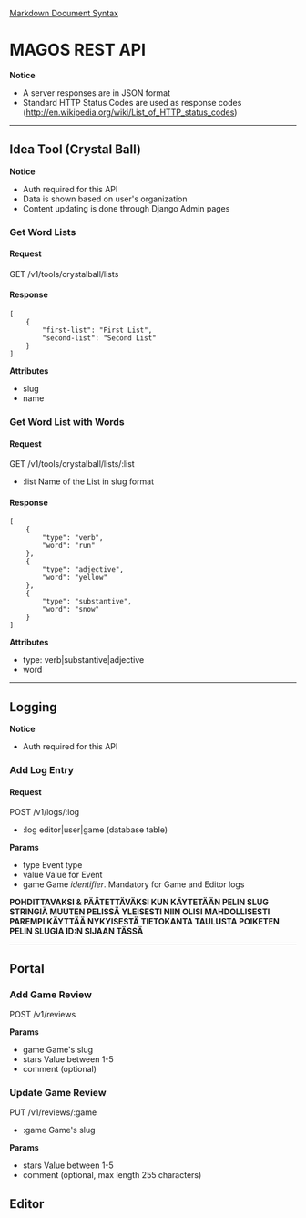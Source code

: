 
[Markdown Document Syntax](https://github.com/fletcher/MultiMarkdown/blob/master/Documentation/Markdown%20Syntax.md)


# MAGOS REST API

**Notice**

*   A server responses are in JSON format
*   Standard HTTP Status Codes are used as response codes (http://en.wikipedia.org/wiki/List_of_HTTP_status_codes)


* * *


## Idea Tool (Crystal Ball)

**Notice**

*   Auth required for this API
*   Data is shown based on user's organization
*   Content updating is done through Django Admin pages

### Get Word Lists

#### Request

GET /v1/tools/crystalball/lists

#### Response

    [
        {
            "first-list": "First List",
            "second-list": "Second List"
        }
    ]

**Attributes**
*   slug
*   name

### Get Word List with Words

#### Request

GET /v1/tools/crystalball/lists/:list

*   :list Name of the List in slug format

#### Response

    [
        {
            "type": "verb",
            "word": "run"
        },
        {
            "type": "adjective",
            "word": "yellow"
        },
        {
            "type": "substantive",
            "word": "snow"
        }
    ]

**Attributes**
*   type: verb|substantive|adjective
*   word


* * *


## Logging

**Notice**

*   Auth required for this API

### Add Log Entry

#### Request

POST /v1/logs/:log

*   :log editor|user|game (database table)

**Params**
*   type Event type
*   value Value for Event
*   game Game *identifier*. Mandatory for Game and Editor logs

**POHDITTAVAKSI & PÄÄTETTÄVÄKSI KUN KÄYTETÄÄN PELIN SLUG STRINGIÄ MUUTEN PELISSÄ YLEISESTI NIIN OLISI MAHDOLLISESTI PAREMPI KÄYTTÄÄ NYKYISESTÄ TIETOKANTA TAULUSTA POIKETEN PELIN SLUGIA ID:N SIJAAN TÄSSÄ**


* * *


## Portal

### Add Game Review

POST /v1/reviews

**Params**
*   game Game's slug
*   stars Value between 1-5
*   comment (optional)

### Update Game Review

PUT /v1/reviews/:game

*   :game Game's slug

**Params**
*   stars Value between 1-5
*   comment (optional, max length 255 characters)







## Editor



